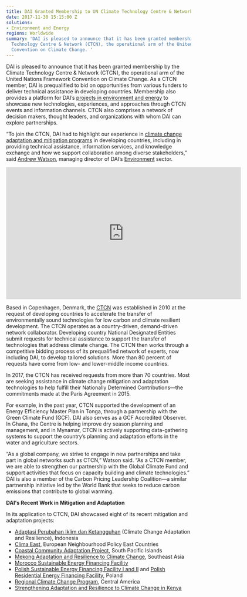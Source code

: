 ```yaml
---
title: DAI Granted Membership to UN Climate Technology Centre & Network
date: 2017-11-30 15:15:00 Z
solutions:
- Environment and Energy
regions: Worldwide
summary: 'DAI is pleased to announce that it has been granted membership by the Climate
  Technology Centre & Network (CTCN), the operational arm of the United Nations Framework
  Convention on Climate Change. '
---
```


DAI is pleased to announce that it has been granted membership by the Climate Technology Centre & Network (CTCN), the operational arm of the United Nations Framework Convention on Climate Change. As a CTCN member, DAI is prequalified to bid on opportunities from various funders to deliver technical assistance in developing countries. Membership also provides a platform for DAI’s [projects in environment and energy](https://www.dai.com/our-work/the-projects?filter=environment-and-energy) to showcase new technologies, experiences, and approaches through CTCN events and information channels. CTCN also comprises a network of decision makers, thought leaders, and organizations with whom DAI can explore partnerships.

“To join the CTCN, DAI had to highlight our experience in [climate change adaptation and mitigation programs](http://dai-global-developments.com/articles/the-whole-spectrum-a-holistic-approach-to-climate-resilience/?utm_source=daidotcom) in developing countries, including in providing technical assistance, information services, and knowledge exchange and how we support collaboration among diverse stakeholders,” said [Andrew Watson](https://www.dai.com/who-we-are/our-team/andrew-watson), managing director of DAI’s [Environment](https://www.dai.com/our-work/solutions/environment-and-energy) sector.

<iframe src="https://player.vimeo.com/video/214065469" width="640" height="360" frameborder="0" webkitallowfullscreen mozallowfullscreen allowfullscreen></iframe>

Based in Copenhagen, Denmark, the [CTCN](https://www.ctc-n.org/) was established in 2010 at the request of developing countries to accelerate the transfer of environmentally sound technologies for low carbon and climate resilient development. The CTCN operates as a country-driven, demand-driven network collaborator. Developing country National Designated Entities submit requests for technical assistance to support the transfer of technologies that address climate change. The CTCN then works through a competitive bidding process of its prequalified network of experts, now including DAI, to develop tailored solutions. More than 80 percent of requests have come from low- and lower-middle income countries.
 
In 2017, the CTCN has received requests from more than 70 countries. Most are seeking assistance in climate change mitigation and adaptation technologies to help fulfill their Nationally Determined Contributions—the commitments made at the Paris Agreement in 2015.

For example, in the past year, CTCN supported the development of an Energy Efficiency Master Plan in Tonga, through a partnership with the Green Climate Fund (GCF). DAI also serves as a GCF Accredited Observer. In Ghana, the Centre is helping improve dry season planning and management, and in Mynamar, CTCN is actively supporting data-gathering systems to support the country’s planning and adaptation efforts in the water and agriculture sectors.

“As a global company, we strive to engage in new partnerships and take part in global networks such as CTCN,” Watson said. “As a CTCN member, we are able to strengthen our partnership with the Global Climate Fund and support activities that focus on capacity building and climate technologies.” DAI is also a member of the Carbon Pricing Leadership Coalition—a similar partnership initiative led by the World Bank that seeks to reduce carbon emissions that contribute to global warming.

**DAI's Recent Work in Mitigation and Adaptation**

In its application to CTCN, DAI showcased eight of its recent mitigation and adaptation projects:

* [Adaptasi Perubahan Iklim dan Ketangguhan](https://www.dai.com/our-work/projects/indonesia-apik-adaptasi-perubahan-iklim-dan-ketangguhan-or-climate-change-adaption) (Climate Change Adaptation and Resilience), Indonesia
* [Clima East](http://dai-global-developments.com/articles/helping-eastern-partnership-countries-meet-their-voluntary-commitments-to-reduce-emissions-address-climate-change/?utm_source=daidotcom), European Neighbourhood Policy East Countries
* [Coastal Community Adaptation Project](https://www.dai.com/our-work/projects/south-pacific-islands-coastal-community-adaptation-project-c-cap), South Pacific Islands
* [Mekong Adaptation and Resilience to Climate Change](https://www.dai.com/our-work/projects/southeast-asia-mekong-adaptation-and-resilience-climate-change-arcc), Southeast Asia
* [Morocco Sustainable Energy Financing Facility](https://www.dai.com/our-work/projects/morocco-sustainable-energy-financing-facility-morseff)
* [Polish Sustainable Energy Financing Facility I and II](http://dai-global-developments.com/articles/polseff-legacy-lower-energy-bills-for-businesses-across-poland-a-financing-model-to-scale-and-replicate/?utm_source=daidotcom) and [Polish Residential Energy Financing Facility](https://www.dai.com/our-work/projects/polish-residential-energy-efficiency-financing-facility-poland-reff), Poland
* [Regional Climate Change Program](https://www.dai.com/our-work/projects/central-america-regional-climate-change-program-rccp-programa-regional-de-cambio), Central America
* [Strengthening Adaptation and Resilience to Climate Change in Kenya](https://www.dai.com/our-work/projects/kenya-strengthening-adaptation-and-resilience-climate-change-kenya-plus-starck)